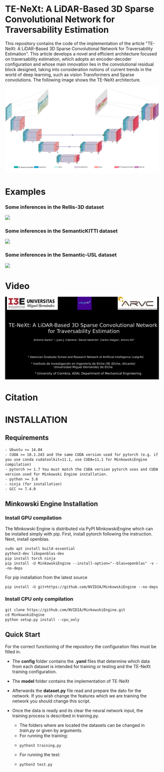 # TE-NeXt: A LiDAR-Based 3D Sparse Convolutional Network for Traversability Estimation
This repository contains the code of the implementation of the article "TE-NeXt: A LiDAR-Based 3D Sparse Convolutional Network for Traversability Estimation". This article develops a novel and efficient architecture focused on traversability estimation, which adopts an encoder-decoder configuration and whose main innovation lies in the convolutional residual block designed, taking into consideration notions of current trends in the world of deep learning, such as vision Transformers and Sparse convolutions. The following image shows the TE-NeXt architecture.

![Alt text](images/q1_network.png)

# Examples
### Some inferences in the Rellis-3D dataset

![](images/rellis.gif)

### Some inferences in the SemanticKITTI dataset

![](images/kitti.gif)

### Some inferences in the Semantic-USL dataset

![](images/usl.gif)

# Video


[![IMAGE ALT TEXT HERE](images/preview_1.png)](https://www.youtube.com/watch?v=mn6NKlnxjOs&t=108s)

# Citation



# INSTALLATION

## Requirements
    - Ubuntu >= 14.04
    - CUDA >= 10.1.243 and the same CUDA version used for pytorch (e.g. if you use conda cudatoolkit=11.1, use CUDA=11.1 for MinkowskiEngine compilation)
    - pytorch >= 1.7 You must match the CUDA version pytorch uses and CUDA  version used for Minkowski Engine installation.
    - python >= 3.6
    - ninja (for installation)
    - GCC >= 7.4.0
## Minkowski Engine Installation
### Install GPU compilation
The Minkowski Engine is distributed via PyPI MinkowskiEngine which can be installed simply with pip. First, install pytorch following the instruction. Next, install openblas.

    sudo apt install build-essential      
    python3-dev libopenblas-dev
    pip install torch ninja
    pip install -U MinkowskiEngine --install-option="--blas=openblas" -v --no-deps

For pip installation from the latest source

    pip install -U git+https://github.com/NVIDIA/MinkowskiEngine --no-deps

### Install CPU only compilation
    git clone https://github.com/NVIDIA/MinkowskiEngine.git
    cd MinkowskiEngine
    python setup.py install --cpu_only

## Quick Start
For the correct functioning of the repository the configuration files must be filled in. 
- The **config** folder contains the **.yaml** files that determine which data from each dataset is intended for training or testing and the TE-NeXt training configuration.
- The **model** folder contains the implementation of TE-NeXt

- Afterwards the **dataset.py** file read and prepare the dato for the network. If you wish change the features which we are training the network you should change this script.

- Once the data is ready and its clear the neural network input, the training process is described in training.py.
    - The folders where are located the datasets can be changed in *train.py* or given by arguments.
    - For running the training:
    -     python3 training.py
    - For running the test:
    -     python3 test.py


